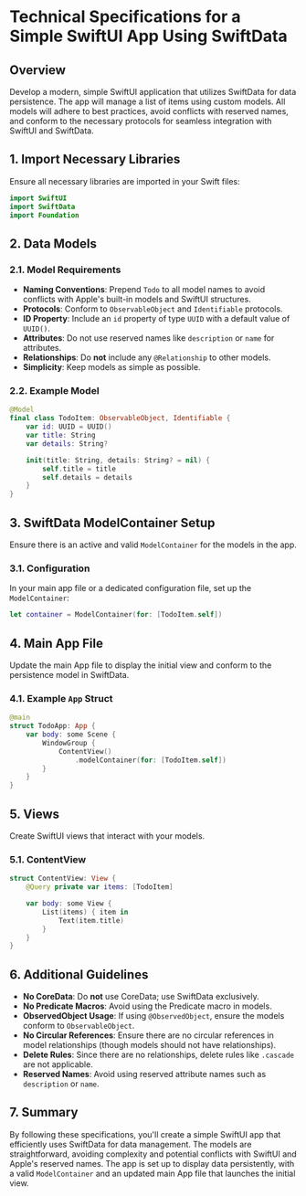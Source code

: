 # Technical Specifications for a Simple SwiftUI App Using SwiftData

## Overview
Develop a modern, simple SwiftUI application that utilizes SwiftData for data persistence. The app will manage a list of items using custom models. All models will adhere to best practices, avoid conflicts with reserved names, and conform to the necessary protocols for seamless integration with SwiftUI and SwiftData.

## 1. Import Necessary Libraries
Ensure all necessary libraries are imported in your Swift files:

```swift
import SwiftUI
import SwiftData
import Foundation
```

## 2. Data Models

### 2.1. Model Requirements
* **Naming Conventions**: Prepend `Todo` to all model names to avoid conflicts with Apple's built-in models and SwiftUI structures.
* **Protocols**: Conform to `ObservableObject` and `Identifiable` protocols.
* **ID Property**: Include an `id` property of type `UUID` with a default value of `UUID()`.
* **Attributes**: Do not use reserved names like `description` or `name` for attributes.
* **Relationships**: Do **not** include any `@Relationship` to other models.
* **Simplicity**: Keep models as simple as possible.

### 2.2. Example Model

```swift
@Model
final class TodoItem: ObservableObject, Identifiable {
    var id: UUID = UUID()
    var title: String
    var details: String?

    init(title: String, details: String? = nil) {
        self.title = title
        self.details = details
    }
}
```

## 3. SwiftData ModelContainer Setup
Ensure there is an active and valid `ModelContainer` for the models in the app.

### 3.1. Configuration
In your main app file or a dedicated configuration file, set up the `ModelContainer`:

```swift
let container = ModelContainer(for: [TodoItem.self])
```

## 4. Main App File
Update the main App file to display the initial view and conform to the persistence model in SwiftData.

### 4.1. Example `App` Struct

```swift
@main
struct TodoApp: App {
    var body: some Scene {
        WindowGroup {
            ContentView()
                .modelContainer(for: [TodoItem.self])
        }
    }
}
```

## 5. Views
Create SwiftUI views that interact with your models.

### 5.1. ContentView

```swift
struct ContentView: View {
    @Query private var items: [TodoItem]

    var body: some View {
        List(items) { item in
            Text(item.title)
        }
    }
}
```

## 6. Additional Guidelines
* **No CoreData**: Do **not** use CoreData; use SwiftData exclusively.
* **No Predicate Macros**: Avoid using the Predicate macro in models.
* **ObservedObject Usage**: If using `@ObservedObject`, ensure the models conform to `ObservableObject`.
* **No Circular References**: Ensure there are no circular references in model relationships (though models should not have relationships).
* **Delete Rules**: Since there are no relationships, delete rules like `.cascade` are not applicable.
* **Reserved Names**: Avoid using reserved attribute names such as `description` or `name`.

## 7. Summary
By following these specifications, you'll create a simple SwiftUI app that efficiently uses SwiftData for data management. The models are straightforward, avoiding complexity and potential conflicts with SwiftUI and Apple's reserved names. The app is set up to display data persistently, with a valid `ModelContainer` and an updated main App file that launches the initial view.